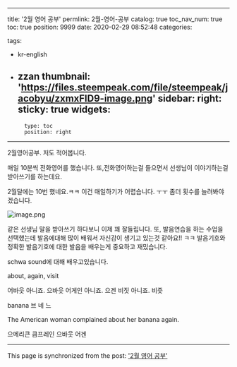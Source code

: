 
---
title: '2월 영어 공부'
permlink: 2월-영어-공부
catalog: true
toc_nav_num: true
toc: true
position: 9999
date: 2020-02-29 08:52:48
categories:

tags:
- kr-english
- zzan
thumbnail: 'https://files.steempeak.com/file/steempeak/jacobyu/zxmxFID9-image.png'
sidebar:
    right:
        sticky: true
widgets:
    -
        type: toc
        position: right
---


2월영어공부. 저도 적어봅니다.

매일 10분씩 전화영어를 했습니다. 또,전화영어하는걸 들으면서 선생님이 이야기하는걸 받아쓰기를 하는데요.

2월달에는 10번 했네요.ㅋㅋ 
이건 매일하기가 어렵습니다. ㅜㅜ
좀더 횟수를 늘려봐야겠습니다.

![image.png](https://files.steempeak.com/file/steempeak/jacobyu/zxmxFID9-image.png)

같은 선생님 말을 받아쓰기 하다보니 이제 꽤 잘들립니다.
또, 발음연습을 하는 수업을 선택했는데 발음에대해 많이 배워서 자신감이 생기고 있는것 같아요!! ㅋㅋ
발음기호와 정확한 발음기호에 대한 발음을 배우는게 중요하고 재밌습니다.

schwa sound에 대해 배우고있습니다.

about, again, visit

어바웃 아니죠. 으바웃
어게인 아니죠. 으겐
비짓 아니죠. 비즛

banana
브 네 느

The American woman complained about her banana again.

으메리큰 큼프레인 으바웃 어겐

- - -

This page is synchronized from the post: ['2월 영어 공부'](https://steempeak.com/@jacobyu/4vehp2-2)

